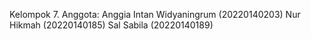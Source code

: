 Kelompok 7.
Anggota:
Anggia Intan Widyaningrum (20220140203)
Nur Hikmah (20220140185)
Sal Sabila (20220140189)
